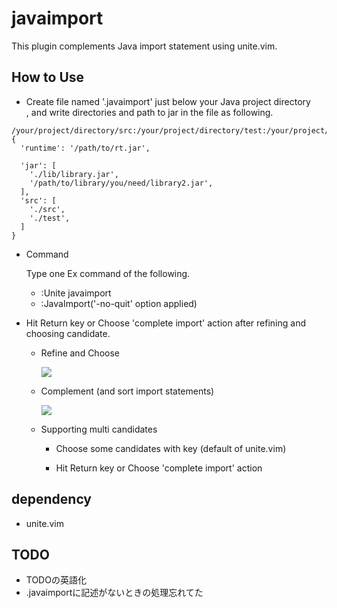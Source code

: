 # javaimport

This plugin complements Java import statement using unite.vim.

## How to Use

* Create file named '.javaimport' just below your Java project directory  
  , and write directories and path to jar in the file as following.

```:.javaimport
/your/project/directory/src:/your/project/directory/test:/your/project/directory/lib/xxx.jar
{
  'runtime': '/path/to/rt.jar',

  'jar': [
    './lib/library.jar',
    '/path/to/library/you/need/library2.jar',
  ],
  'src': [
    './src',
    './test',
  ]
}
```

* Command

    Type one Ex command of the following.

    + :Unite javaimport
    + :JavaImport('-no-quit' option applied)

* Hit Return key or Choose 'complete import' action after refining and choosing candidate.

    + Refine and Choose

        ![](https://i.gyazo.com/f3c4bf895edaf8fed644265e7f72d09b.png)

    + Complement (and sort import statements)

        ![](https://i.gyazo.com/a123fd3e40d61ad3710609cc206c38c6.png)

    + Supporting multi candidates

        - Choose some candidates with <Space> key (default of unite.vim)

        - Hit Return key or Choose 'complete import' action

## dependency

* unite.vim

## TODO

* TODOの英語化
* .javaimportに記述がないときの処理忘れてた
